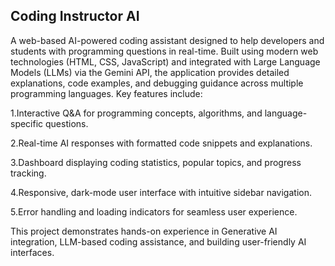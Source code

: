 Coding Instructor AI
---------------------
A web-based AI-powered coding assistant designed to help developers and students with programming questions in real-time. Built using modern web technologies (HTML, CSS, JavaScript) and integrated with Large Language Models (LLMs) via the Gemini API, the application provides detailed explanations, code examples, and debugging guidance across multiple programming languages. Key features include:

1.Interactive Q&A for programming concepts, algorithms, and language-specific questions.

2.Real-time AI responses with formatted code snippets and explanations.

3.Dashboard displaying coding statistics, popular topics, and progress tracking.

4.Responsive, dark-mode user interface with intuitive sidebar navigation.

5.Error handling and loading indicators for seamless user experience.

This project demonstrates hands-on experience in Generative AI integration, LLM-based coding assistance, and building user-friendly AI interfaces.
